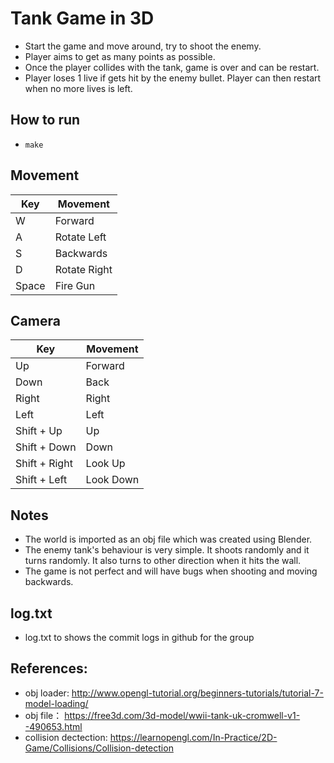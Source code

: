 # Tank Game in 3D
- Start the game and move around, try to shoot the enemy.
- Player aims to get as many points as possible. 
- Once the player collides with the tank, game is over and can be restart.
- Player loses 1 live if gets hit by the enemy bullet. Player can then restart when no more lives is left.


## How to run
- `make`

## Movement
Key | Movement
----|---------
W | Forward
A | Rotate Left
S | Backwards
D | Rotate Right
Space | Fire Gun


## Camera

Key | Movement
----|---------
Up | Forward
Down | Back
Right | Right
Left | Left
Shift + Up | Up
Shift + Down | Down
Shift + Right | Look Up
Shift + Left  | Look Down

## Notes
- The world is imported as an obj file which was created using Blender.
- The enemy tank's behaviour is very simple. It shoots randomly and it turns randomly. It also turns to other direction when it hits the wall.
- The game is not perfect and will have bugs when shooting and moving backwards.

## log.txt
- log.txt to shows the commit logs in github for the group

## References:
- obj loader: http://www.opengl-tutorial.org/beginners-tutorials/tutorial-7-model-loading/
- obj file： https://free3d.com/3d-model/wwii-tank-uk-cromwell-v1--490653.html
- collision dectection: https://learnopengl.com/In-Practice/2D-Game/Collisions/Collision-detection

